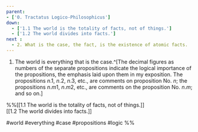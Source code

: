 ```yaml
---
parent:
- ['0. Tractatus Logico-Philosophicus']
down:
  - ['1.1 The world is the totality of facts, not of things.']
  - ['1.2 The world divides into facts.']
next :
  - 2. What is the case, the fact, is the existence of atomic facts.
---
```

1. The world is everything that is the case.^[The decimal figures as numbers of the separate propositions indicate the logical importance of the propositions, the emphasis laid upon them in my exposition. The propositions $n.1$, $n.2$, $n.3$, etc., are comments on proposition No. $n$; the propositions $n.m1$, $n.m2$, etc., are comments on the proposition No. $n.m$; and so on.]
   
%%[[1.1 The world is the totality of facts, not of things.]]
[[1.2 The world divides into facts.]]

#world #everything #case #propositions #logic %%